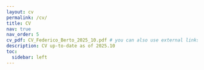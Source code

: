 ```yaml
---
layout: cv
permalink: /cv/
title: CV
nav: true
nav_order: 5
cv_pdf: CV_Federico_Berto_2025_10.pdf # you can also use external links here
description: CV up-to-date as of 2025.10
toc:
  sidebar: left
---
```


